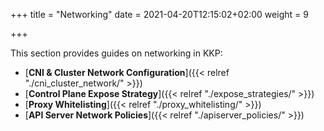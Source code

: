 +++
title = "Networking"
date = 2021-04-20T12:15:02+02:00
weight = 9

+++

This section provides guides on networking in KKP:

- [**CNI & Cluster Network Configuration**]({{< relref "./cni_cluster_network/" >}})
- [**Control Plane Expose Strategy**]({{< relref "./expose_strategies/" >}})
- [**Proxy Whitelisting**]({{< relref "./proxy_whitelisting/" >}})
- [**API Server Network Policies**]({{< relref "./apiserver_policies/" >}})
